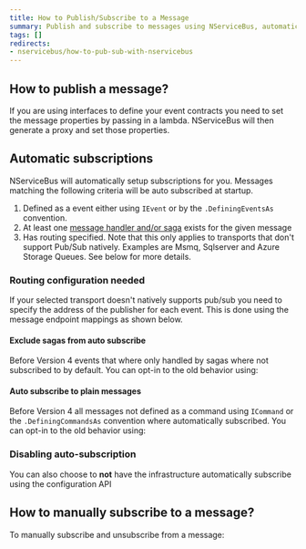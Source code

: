 ```yaml
---
title: How to Publish/Subscribe to a Message
summary: Publish and subscribe to messages using NServiceBus, automatically and manually.
tags: []
redirects:
- nservicebus/how-to-pub-sub-with-nservicebus
---
```


## How to publish a message?


<!-- import InstancePublish -->

If you are using interfaces to define your event contracts you need to set the message properties by passing in a lambda. NServiceBus will then generate a proxy and set those properties. 

<!-- import InterfacePublish -->

## Automatic subscriptions

NServiceBus will automatically setup subscriptions for you. Messages matching the following criteria will be auto subscribed at startup.

1. Defined as a event either using `IEvent` or by the `.DefiningEventsAs` convention.
2. At least one [message handler and/or saga](/nservicebus/handlers/) exists for the given message
3. Has routing specified. Note that this only applies to transports that don't support Pub/Sub natively. Examples are Msmq, Sqlserver and Azure Storage Queues. See below for more details.

### Routing configuration needed

If your selected transport doesn't natively supports pub/sub you need to specify the address of the publisher for each event. This is done using the message endpoint mappings as shown below.

<!-- import endpoint-mapping-appconfig -->

#### Exclude sagas from auto subscribe

Before Version 4 events that where only handled by sagas where not subscribed to by default. You can opt-in to the old behavior using:

<!-- import DoNotAutoSubscribeSagas -->

#### Auto subscribe to plain messages

Before Version 4 all messages not defined as a command using `ICommand` or the `.DefiningCommandsAs` convention where automatically subscribed. You can opt-in to the old behavior using:

<!-- import AutoSubscribePlainMessages -->

### Disabling auto-subscription

You can also choose to **not** have the infrastructure automatically subscribe using the configuration API

<!-- import DisableAutoSubscribe -->

## How to manually subscribe to a message?

To manually subscribe and unsubscribe from a message:

<!-- import ExplicitSubscribe -->
